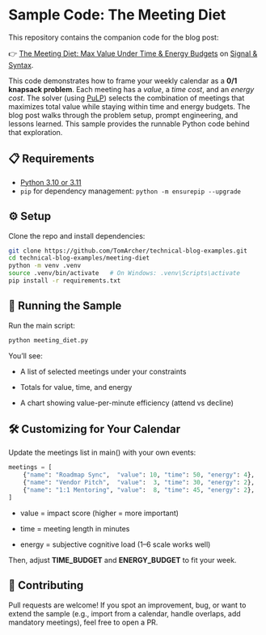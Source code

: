 # Sample Code: The Meeting Diet

This repository contains the companion code for the blog post:

👉 [The Meeting Diet: Max Value Under Time & Energy Budgets](https://tomarcher.io/posts/meeting-diet/) on [Signal & Syntax](https://tomarcher.io/).

This code demonstrates how to frame your weekly calendar as a **0/1 knapsack problem**. Each meeting has a *value*, a *time cost*, and an *energy cost*. The solver (using [PuLP](https://coin-or.github.io/pulp/)) selects the combination of meetings that maximizes total value while staying within time and energy budgets. The blog post walks through the problem setup, prompt engineering, and lessons learned. This sample provides the runnable Python code behind that exploration.

## 📋 Requirements

- [Python 3.10 or 3.11](https://www.python.org/downloads/)
- `pip` for dependency management: `python -m ensurepip --upgrade`

## ⚙️ Setup

Clone the repo and install dependencies:

```bash
git clone https://github.com/TomArcher/technical-blog-examples.git
cd technical-blog-examples/meeting-diet
python -m venv .venv
source .venv/bin/activate   # On Windows: .venv\Scripts\activate
pip install -r requirements.txt
```

## 🚀 Running the Sample

Run the main script:

```bash
python meeting_diet.py
```

You’ll see:

- A list of selected meetings under your constraints

- Totals for value, time, and energy

- A chart showing value-per-minute efficiency (attend vs decline)

## 🛠️ Customizing for Your Calendar

Update the meetings list in main() with your own events:

```python
meetings = [
    {"name": "Roadmap Sync",  "value": 10, "time": 50, "energy": 4},
    {"name": "Vendor Pitch",  "value":  3, "time": 30, "energy": 2},
    {"name": "1:1 Mentoring", "value":  8, "time": 45, "energy": 2},
]
```

- value = impact score (higher = more important)

- time = meeting length in minutes

- energy = subjective cognitive load (1–6 scale works well)

Then, adjust **TIME_BUDGET** and **ENERGY_BUDGET** to fit your week.

## 🤝 Contributing

Pull requests are welcome! If you spot an improvement, bug, or want to extend the sample (e.g., import from a calendar, handle overlaps, add mandatory meetings), feel free to open a PR.
